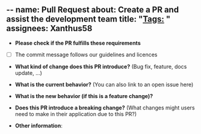 --
name: Pull Request 
about: Create a PR and assist the development team
title: "<Tags:> <Info>"
assignees: Xanthus58
---

* **Please check if the PR fulfills these requirements**
- [ ] The commit message follows our guidelines and licences


* **What kind of change does this PR introduce?** (Bug fix, feature, docs update, ...)



* **What is the current behavior?** (You can also link to an open issue here)



* **What is the new behavior (if this is a feature change)?**



* **Does this PR introduce a breaking change?** (What changes might users need to make in their application due to this PR?)



* **Other information**:
